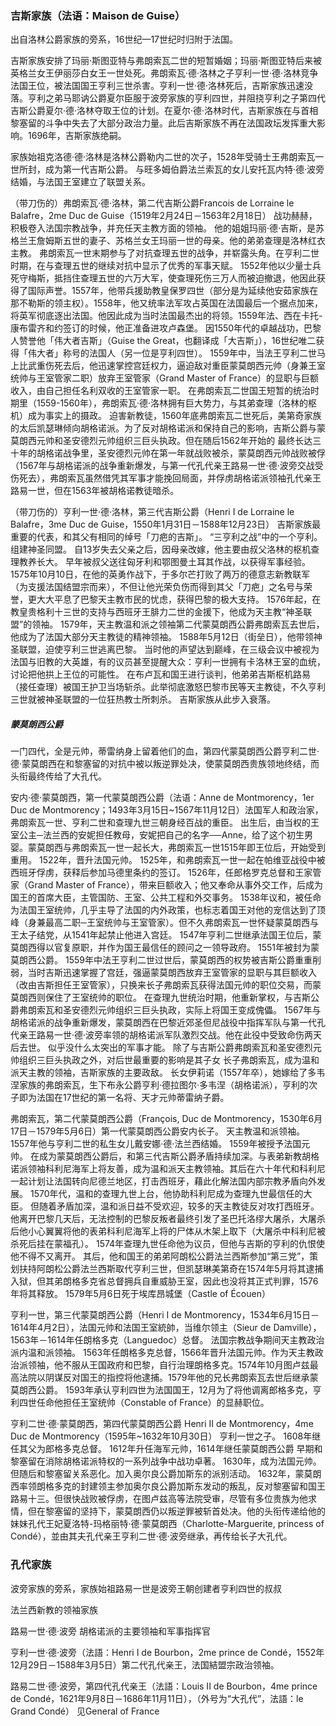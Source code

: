 ### 吉斯家族（法语：Maison de Guise）
出自洛林公爵家族的旁系，16世纪—17世纪时归附于法国。

吉斯家族安排了玛丽·斯图亚特与弗朗索瓦二世的短暂婚姻；玛丽·斯图亚特后来被英格兰女王伊丽莎白女王一世处死。弗朗索瓦·德·洛林之子亨利一世·德·洛林竞争法国王位，被法国国王亨利三世杀害。亨利一世·德·洛林死后，吉斯家族迅速没落。亨利之弟马耶讷公爵夏尔臣服于波旁家族的亨利四世，并阻挠亨利之子第四代吉斯公爵夏尔·德·洛林夺取王位的计划。在夏尔·德·洛林时代，吉斯家族在与首相黎塞留的斗争中失去了大部分政治力量。此后吉斯家族不再在法国政坛发挥重大影响。1696年，吉斯家族绝嗣。


家族始祖克洛德·德·洛林是洛林公爵勒内二世的次子，1528年受骑士王弗朗索瓦一世所封，成为第一代吉斯公爵。
与旺多姆伯爵法兰索瓦的女儿安托瓦内特·德·波旁结婚，与法国王室建立了联盟关系。

（带刀伤的）弗朗索瓦·德·洛林，第二代吉斯公爵Francois de Lorraine le Balafre，2me Duc de Guise（1519年2月24日－1563年2月18日）
战功赫赫，积极卷入法国宗教战争，并充任天主教方面的领袖。
他的姐姐玛丽·德·吉斯，是苏格兰王詹姆斯五世的妻子、苏格兰女王玛丽一世的母亲。他的弟弟查理是洛林红衣主教。
弗朗索瓦一世末期参与了对抗查理五世的战争，并崭露头角。在亨利二世时期，在与查理五世的继续对抗中显示了优秀的军事天赋。
1552年他以少量士兵死守梅斯，抵挡住查理五世的六万大军，使查理死伤三万人而被迫撤退，他因此获得了国际声誉。1557年，他带兵援助教皇保罗四世（部分是为延续他安茹家族在那不勒斯的领主权）。1558年，他又统率法军攻占英国在法国最后一个据点加来，将英军彻底逐出法国。他因此成为当时法国最杰出的将领。1559年法、西在卡托-康布雷齐和约签订的时候，他正准备进攻卢森堡。
因1550年代的卓越战功，巴黎人赞誉他「伟大者吉斯」（Guise the Great，也翻译成「大吉斯」），16世纪唯二获得「伟大者」称号的法国人（另一位是亨利四世）。
1559年中，当法王亨利二世马上比武重伤死去后，他迅速掌控宫廷权力，逼迫敌对重臣蒙莫朗西元帅（身兼王室统帅与王室管家二职）放弃王室管家（Grand Master of France）的显职与巨额收入，由自己担任名利双收的王室管家一职。
在弗朗索瓦二世国王短暂的统治时期里（1559-1560年），弗朗索瓦·德·洛林拥有巨大势力，与其弟查理（洛林的枢机）成为事实上的摄政。
迫害新教徒，1560年底弗朗索瓦二世死后，美第奇家族的太后凯瑟琳倾向胡格诺派。为了反对胡格诺派和保持自己的影响，吉斯公爵与蒙莫朗西元帅和圣安德烈元帅组织三巨头执政。但在随后1562年开始的 最终长达三十年的胡格诺战争里，圣安德烈元帅在第一年就战败被杀，蒙莫朗西元帅战败被俘（1567年与胡格诺派的战争重新爆发，与第一代孔代亲王路易一世·德·波旁交战受伤死去），弗朗索瓦虽然借凭其军事才能挽回局面，并俘虏胡格诺派领袖孔代亲王路易一世，但在1563年被胡格诺教徒暗杀。

（带刀伤的）亨利一世·德·洛林，第三代吉斯公爵（Henri I de Lorraine le Balafre，3me Duc de Guise，1550年1月31日－1588年12月23日）
吉斯家族最重要的代表，和其父有相同的绰号「刀疤的吉斯」。
“三亨利之战”中的一个亨利。
组建神圣同盟。
自13岁失去父亲之后，因母亲改嫁，他主要由叔父洛林的枢机查理教养长大。
早年被叔父送往匈牙利和鄂图曼土耳其作战，以获得军事经验。
1575年10月10日，在他的英勇作战下，于多尔芒打败了两万的德意志新教联军（为支援法国结盟宗而来），不但让他光荣负伤而得到其父「刀疤」之名号与荣誉，更大大平息了巴黎天主教市民的忧虑，获得巴黎的极大支持。
1576年起，在教皇贵格利十三世的支持与西班牙王腓力二世的金援下，他成为天主教“神圣联盟”的领袖。
1579年，天主教温和派之领袖第二代蒙莫朗西公爵弗朗索瓦去世后，他成为了法国大部分天主教徒的精神领袖。
1588年5月12日（街垒日），他带领神圣联盟，迫使亨利三世逃离巴黎。
当时他的声望达到巅峰，在三级会议中被视为法国与旧教的大英雄，有的议员甚至提醒大众：亨利一世拥有卡洛林王室的血统，讨论把他拱上王位的可能性。
在布卢瓦和国王进行谈判，他弟弟吉斯枢机路易（接任查理）被国王护卫当场斩杀。此举彻底激怒巴黎市民等天主教徒，不久亨利三世就被神圣联盟的一位狂热教士所刺杀。
吉斯家族从此步入衰落。

##### 蒙莫朗西公爵
一门四代，全是元帅，蒂雷纳身上留着他们的血，第四代蒙莫朗西公爵亨利二世·德·蒙莫朗西在和黎塞留的对抗中被以叛逆罪处决，使蒙莫朗西贵族领地终结，而头衔最终传给了大孔代。

安内·德·蒙莫朗西，第一代蒙莫朗西公爵（法语：Anne de Montmorency，1er Duc de Montmorency；1493年3月15日~1567年11月12日）法国军人和政治家，弗朗索瓦一世、亨利二世和查理九世三朝身经百战的重臣。
出生后，由当权的王室公主─法兰西的安妮担任教母，安妮把自己的名字──Anne，给了这个初生男婴。蒙莫朗西与弗朗索瓦一世一起长大，弗朗索瓦一世1515年即王位后，开始受到重用。
1522年，晋升法国元帅。
1525年，和弗朗索瓦一世一起在帕维亚战役中被西班牙俘虏，获释后参加马德里条约的签订。
1526年，任郎格罗克总督和王家管家（Grand Master of France），带来巨额收入；他又奉命从事外交工作，后成为国王的首席大臣，主管国防、王室、公共工程和外交事务。
1538年议和，被任命为法国王室统帅，几乎主导了法国的内外政策，也标志着国王对他的宠信达到了顶峰（身兼最高二职─王室统帅与王室管家）。但不久弗朗索瓦一世怀疑蒙莫朗西与王太子结党，从1541年起禁止他进入宫廷。
1547年亨利二世继承法国王位后，蒙莫朗西得以官复原职，并作为国王最信任的顾问之一领导政府。
1551年被封为蒙莫朗西公爵。
1559年中法王亨利二世过世后，蒙莫朗西的权势被吉斯公爵重重削弱，当时吉斯迅速掌握了宫廷，强逼蒙莫朗西放弃王室管家的显职与其巨额收入（改由吉斯担任王室管家），只换来长子弗朗索瓦获得法国元帅的职位交易，而蒙莫朗西则保住了王室统帅的职位。
在查理九世统治时期，他重新掌权，与吉斯公爵弗朗索瓦和圣安德烈元帅组织三巨头执政，实际上将国王变成傀儡。
1567年与胡格诺派的战争重新爆发，蒙莫朗西在巴黎近郊圣但尼战役中指挥军队与第一代孔代亲王路易一世·德·波旁率领的胡格诺派军队激烈交战。他在此役中受致命伤两天后去世。
似乎没什么太突出的军事才能。
除了与吉斯公爵弗朗索瓦和圣安德烈元帅组织三巨头执政之外，对后世最重要的影响是其子女
长子弗朗索瓦，成为温和派天主教的领袖，吉斯家族的主要政敌。
长女伊莉诺（1557年卒），她嫁给了多韦涅家族的弗朗索瓦，生下布永公爵亨利·德拉图尔·多韦涅（胡格诺派），亨利的次子即为法国在17世纪的第一名将、天才元帅蒂雷纳子爵。

弗朗索瓦，第二代蒙莫朗西公爵（François, Duc de Montmorency，1530年6月17日－1579年5月6日）第一代蒙莫朗西公爵安内长子。
天主教温和派领袖。
1557年他与亨利二世的私生女儿戴安娜·德·法兰西结婚。
1559年被授予法国元帅。
在成为蒙莫朗西公爵后，和第三代吉斯公爵矛盾持续加深。与表弟新教胡格诺派领袖科利尼海军上将友善，成为温和派天主教领袖。其后在六十年代和科利尼一起计划让法国转向尼德兰地区，打击西班牙，藉此化解法国内部宗教矛盾向外发展。
1570年代，温和的查理九世上台，他协助科利尼成为查理九世最信任的大臣。
但随着矛盾加深，温和派日益不受欢迎，较多的天主教徒反对攻打西班牙。他离开巴黎几天后，无法控制的巴黎反叛者最终引发了圣巴托洛缪大屠杀，大屠杀后他小心翼翼将他的表弟科利尼海军上将的尸体从木架上取下（大屠杀中科利尼被杀死后挂在蒙福孔）。
1574年查理九世任命他为议员，但他与吉斯的亨利的仇恨使他不得不又离开。
其后，他和国王的弟弟阿朗松公爵法兰西斯参加“第三党”，策划扶持阿朗松公爵法兰西斯取代亨利三世，但凯瑟琳美第奇在1574年5月将其逮捕入狱，但其弟朗格多克省总督拥兵自重威胁王室，因此也没将其正式判罪，1576年将其释放。
1579年5月6日死于埃库昂城堡（Castle of Écouen）

亨利一世，第三代蒙莫朗西公爵（Henri I de Montmorency，1534年6月15日－1614年4月2日），法国元帅和法国王室統帥，当维尔领主（Sieur de Damville），1563年－1614年任朗格多克（Languedoc）总督。
法国宗教战争期间天主教政治派内温和派领袖。
1563年任朗格多克总督，1566年晋升法国元帅。作为天主教政治派领袖，他不服从王国政府和巴黎，自行治理朗格多克。1574年10月图卢兹最高法院以阴谋反对国王的指控将他逮捕。1579年他的兄长弗朗索瓦去世后继承蒙莫朗西公爵。
1593年承认亨利四世为法国国王，12月为了将他调离郎格多克，亨利四世任命他担任王室统帅（Constable of France）的显赫职位。

亨利二世·德·蒙莫朗西，第四代蒙莫朗西公爵 Henri II de Montmorency，4me Duc de Montmorency（1595年~1632年10月30日）
亨利一世之子。
1608年继任其父为郎格多克总督。
1612年升任海军元帅，1614年继任蒙莫朗西公爵
早期和黎塞留在消除胡格诺派特权的一系列战争中战功卓著。
1630年，成为法国元帅。
但随后和黎塞留关系恶化。加入奥尔良公爵加斯东的派别活动。
1632年，蒙莫朗西率领朗格多克的封建领主参加奥尔良公爵加斯东发动的叛乱，反对黎塞留和国王路易十三。但很快战败被俘虏，在图卢兹高等法院受审，尽管有多位贵族为他求情，但在黎塞留的坚持下，蒙莫朗西仍以叛逆罪被斩首处决。他的头衔传递给他的妹妹孔代王妃夏洛特-玛格丽特·德·蒙莫朗西（Charlotte-Marguerite, princess of Condé），並由其夫孔代亲王亨利二世·德·波旁继承，再传给长子大孔代。

### 孔代家族
波旁家族的旁系，家族始祖路易一世是波旁王朝创建者亨利四世的叔叔

法兰西新教的领袖家族

路易一世·德·波旁
胡格诺派的主要领袖和军事指挥官

亨利一世·德·波旁（法語：Henri I de Bourbon，2me prince de Condé，1552年12月29日－1588年3月5日）第二代孔代亲王，法国結盟宗政治领袖。

路易二世·德·波旁，第四代孔代亲王（法語：Louis II de Bourbon，4me prince de Condé，1621年9月8日－1686年11月11日），（外号为“大孔代”，法語：le Grand Condé）
见General of France